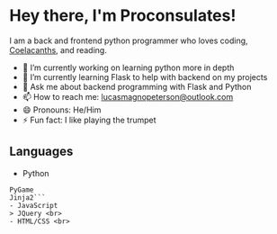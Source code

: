 # Hey there, I'm Proconsulates!

I am a back and frontend python programmer who loves coding, [Coelacanths](https://www.nationalgeographic.com/animals/fish/facts/coelacanths), and reading.

- 🔭 I’m currently working on learning python more in depth
- 🌱 I’m currently learning Flask to help with backend on my projects
- 💬 Ask me about backend programming with Flask and Python
- 📫 How to reach me: [lucasmagnopeterson@outlook.com](mailto:lucasmagnopeterson@outlook.com)
- 😄 Pronouns: He/Him
- ⚡ Fun fact: I like playing the trumpet

## Languages
- Python 
 ```Flask 
 PyGame 
 Jinja2```
- JavaScript 
> JQuery <br>
- HTML/CSS <br>

